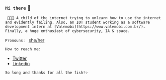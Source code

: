 ### `Hi there` 👋

`
👩🏾‍💻 A child of the internet trying to unlearn how to use the internet and evidently failing. Also, an IOT student working as a software development intern at [Valemobi](https://www.valemobi.com.br/). Finally, a huge enthusiast of cybersecurity, IA & space.`

`Pronouns: ` 
[she/her](http://pronoun.is/she)

`How to reach me: `
- [Twitter](https://twitter.com/carolinasrc_)
- [Linkedin](https://www.linkedin.com/in/carolinases/)

`So long and thanks for all the fish!✨`

